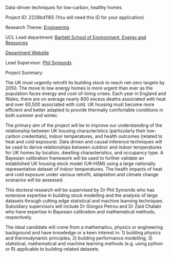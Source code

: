 Data-driven techniques for low-carbon, healthy homes

Project ID: 2228bd1165
(You will need this ID for your application)

Research Theme: [Engineering](../themes/engineering.md)

UCL Lead department: [Bartlett School of Environment, Energy and Resources](../departments/bartlett-school-of-environment-energy-and-resources.md)

[Department Website](https://www.ucl.ac.uk/bartlett/bartlett-school-environment-energy-and-resources)

Lead Supervisor: [Phil Symonds](https://iris.ucl.ac.uk/iris/browse/profile?upi=PSYMO82)

Project Summary:

The UK must urgently retrofit its building stock to reach net-zero targets by 2050. The move to low energy homes is more urgent than ever as the population faces energy and cost-of-living crises. Each year in England and Wales, there are on average nearly 800 excess deaths associated with heat and over 60,500 associated with cold. UK housing must become more efficient and better adapted to provide thermally comfortable conditions in both summer and winter. 
 
 The primary aim of the project will be to improve our understanding of the relationship between UK housing characteristics (particularly their low-carbon credentials), indoor temperatures, and health outcomes (related to heat and cold exposure). Data driven and causal inference techniques will be used to derive relationships between outdoor and indoor temperatures for UK homes by location, dwelling characteristics, and occupancy type. A Bayesian calibration framework will be used to further validate an established UK housing stock model (UK-HSM) using a large nationally representative dataset of indoor temperatures. The health impacts of heat and cold exposure under various retrofit, adaptation and climate change scenarios will be assessed.
 
 This doctoral research will be supervised by Dr Phil Symonds who has extensive expertise in building stock modelling and the analysis of large datasets through cutting edge statistical and machine learning techniques. Subsidiary supervisors will include Dr Giorgos Petrou and Dr Zaid Chalabi who have expertise in Bayesian calibration and mathematical methods, respectively.
 
 The ideal candidate will come from a mathematics, physics or engineering background and have knowledge or a keen interest in: 1) building physics and thermodynamic principles; 2) building performance modelling; 3) statistical, mathematical and machine learning methods (e.g. using python or R) applicable to building-related datasets.